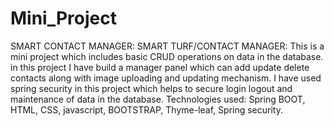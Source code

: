 # Mini_Project
SMART CONTACT MANAGER: SMART TURF/CONTACT MANAGER: This is a mini project which includes basic CRUD operations on data in the database. in this project I have build a manager panel which can add update delete contacts along with image uploading and updating mechanism. I have used spring security in this project which helps to secure login logout and maintenance of data in the database.  Technologies used: Spring BOOT, HTML, CSS, javascript, BOOTSTRAP, Thyme-leaf, Spring security.
